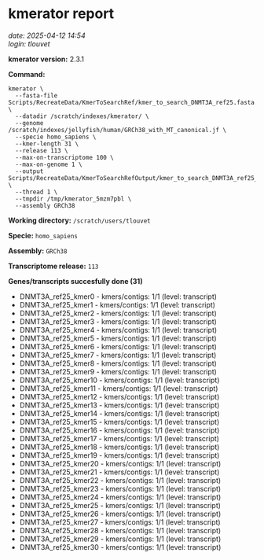 # kmerator report
*date: 2025-04-12 14:54*  
*login: tlouvet*

**kmerator version:** 2.3.1

**Command:**

```
kmerator \
  --fasta-file Scripts/RecreateData/KmerToSearchRef/kmer_to_search_DNMT3A_ref25.fasta \
  --datadir /scratch/indexes/kmerator/ \
  --genome /scratch/indexes/jellyfish/human/GRCh38_with_MT_canonical.jf \
  --specie homo_sapiens \
  --kmer-length 31 \
  --release 113 \
  --max-on-transcriptome 100 \
  --max-on-genome 1 \
  --output Scripts/RecreateData/KmerToSearchRefOutput/kmer_to_search_DNMT3A_ref25_output \
  --thread 1 \
  --tmpdir /tmp/kmerator_5mzm7pbl \
  --assembly GRCh38
```

**Working directory:** `/scratch/users/tlouvet`

**Specie:** `homo_sapiens`

**Assembly:** `GRCh38`

**Transcriptome release:** `113`

**Genes/transcripts succesfully done (31)**

- DNMT3A_ref25_kmer0 - kmers/contigs: 1/1 (level: transcript)
- DNMT3A_ref25_kmer1 - kmers/contigs: 1/1 (level: transcript)
- DNMT3A_ref25_kmer2 - kmers/contigs: 1/1 (level: transcript)
- DNMT3A_ref25_kmer3 - kmers/contigs: 1/1 (level: transcript)
- DNMT3A_ref25_kmer4 - kmers/contigs: 1/1 (level: transcript)
- DNMT3A_ref25_kmer5 - kmers/contigs: 1/1 (level: transcript)
- DNMT3A_ref25_kmer6 - kmers/contigs: 1/1 (level: transcript)
- DNMT3A_ref25_kmer7 - kmers/contigs: 1/1 (level: transcript)
- DNMT3A_ref25_kmer8 - kmers/contigs: 1/1 (level: transcript)
- DNMT3A_ref25_kmer9 - kmers/contigs: 1/1 (level: transcript)
- DNMT3A_ref25_kmer10 - kmers/contigs: 1/1 (level: transcript)
- DNMT3A_ref25_kmer11 - kmers/contigs: 1/1 (level: transcript)
- DNMT3A_ref25_kmer12 - kmers/contigs: 1/1 (level: transcript)
- DNMT3A_ref25_kmer13 - kmers/contigs: 1/1 (level: transcript)
- DNMT3A_ref25_kmer14 - kmers/contigs: 1/1 (level: transcript)
- DNMT3A_ref25_kmer15 - kmers/contigs: 1/1 (level: transcript)
- DNMT3A_ref25_kmer16 - kmers/contigs: 1/1 (level: transcript)
- DNMT3A_ref25_kmer17 - kmers/contigs: 1/1 (level: transcript)
- DNMT3A_ref25_kmer18 - kmers/contigs: 1/1 (level: transcript)
- DNMT3A_ref25_kmer19 - kmers/contigs: 1/1 (level: transcript)
- DNMT3A_ref25_kmer20 - kmers/contigs: 1/1 (level: transcript)
- DNMT3A_ref25_kmer21 - kmers/contigs: 1/1 (level: transcript)
- DNMT3A_ref25_kmer22 - kmers/contigs: 1/1 (level: transcript)
- DNMT3A_ref25_kmer23 - kmers/contigs: 1/1 (level: transcript)
- DNMT3A_ref25_kmer24 - kmers/contigs: 1/1 (level: transcript)
- DNMT3A_ref25_kmer25 - kmers/contigs: 1/1 (level: transcript)
- DNMT3A_ref25_kmer26 - kmers/contigs: 1/1 (level: transcript)
- DNMT3A_ref25_kmer27 - kmers/contigs: 1/1 (level: transcript)
- DNMT3A_ref25_kmer28 - kmers/contigs: 1/1 (level: transcript)
- DNMT3A_ref25_kmer29 - kmers/contigs: 1/1 (level: transcript)
- DNMT3A_ref25_kmer30 - kmers/contigs: 1/1 (level: transcript)

